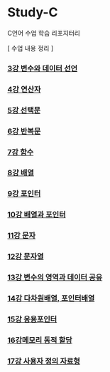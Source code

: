 # Study-C
C언어 수업 학습 리포지터리

[ 수업 내용 정리 ]
### [3강 변수와 데이터 선언](https://github.com/sumin2123/Study-C/blob/main/Char3.%EB%B3%80%EC%88%98%EC%99%80%20%EB%8D%B0%EC%9D%B4%ED%84%B0%20%EC%9E%85%EB%A0%A5/3.%EB%B3%80%EC%88%98%20%EC%84%A0%EC%96%B8%ED%95%98%EA%B8%B0.md)
### [4강 연산자](https://github.com/sumin2123/Study-C/blob/main/Char4.%EC%97%B0%EC%82%B0%EC%9E%90/04_%EC%97%B0%EC%82%B0%EC%9E%90.md)
### [5강 선택문](https://github.com/sumin2123/Study-C/blob/main/Char5.%EC%84%A0%ED%83%9D%EB%AC%B8/5.%EC%84%A0%ED%83%9D%EB%AC%B8.md)
### [6강 반복문](https://github.com/sumin2123/Study-C/blob/main/Char6.%EB%B0%98%EB%B3%B5%EB%AC%B8/%EB%B0%98%EB%B3%B5%EB%AC%B8.md)
### [7강 함수](https://github.com/sumin2123/Study-C/blob/main/Char07.%ED%95%A8%EC%88%98/7.%ED%95%A8%EC%88%98.md)
### [8강 배열](https://github.com/sumin2123/Study-C/blob/main/Char08.%EB%B0%B0%EC%97%B4/Char08.%EB%B0%B0%EC%97%B4.md)
### [9강 포인터](https://github.com/sumin2123/Study-C/blob/main/Char09.%ED%8F%AC%EC%9D%B8%ED%84%B0/9.%ED%8F%AC%EC%9D%B8%ED%84%B0.md#1-%ED%8F%AC%EC%9D%B8%ED%84%B0%EC%9D%98-%EA%B8%B0%EB%B3%B8-%EA%B0%9C%EB%85%90)
### [10강 배열과 포인터](https://github.com/sumin2123/Study-C/blob/main/Char10.%EB%B0%B0%EC%97%B4%EA%B3%BC%20%ED%8F%AC%EC%9D%B8%ED%84%B0/Char10.%EB%B0%B0%EC%97%B4%EA%B3%BC%20%ED%8F%AC%EC%9D%B8%ED%84%B0.md)
### [11강 문자](https://github.com/sumin2123/Study-C/blob/main/Char11.%EB%AC%B8%EC%9E%90/Char11.%EB%AC%B8%EC%9E%90/Char11.%EB%AC%B8%EC%9E%90.md)
### [12강 문자열](https://github.com/sumin2123/Study-C/blob/main/Char12.%EB%AC%B8%EC%9E%90%EC%97%B4/Char12.%EB%AC%B8%EC%9E%90%EC%97%B4.md)
### [13강 변수의 영역과 데이터 공유](https://github.com/sumin2123/Study-C/blob/main/Char13.%20%EB%B3%80%EC%88%98%EC%9D%98%20%EC%98%81%EC%97%AD%EA%B3%BC%20%EB%8D%B0%EC%9D%B4%ED%84%B0%20%EA%B3%B5%EC%9C%A0/Char13.%20%EB%B3%80%EC%88%98%EC%9D%98%20%EC%98%81%EC%97%AD%EA%B3%BC%20%EB%8D%B0%EC%9D%B4%ED%84%B0%20%EA%B3%B5%EC%9C%A0.md)
### [14강 다차원배열, 포인터배열](https://github.com/sumin2123/Study-C/blob/main/Char14.%EB%8B%A4%EC%B0%A8%EC%9B%90%EB%B0%B0%EC%97%B4%2C%20%ED%8F%AC%EC%9D%B8%ED%84%B0/Char14.%EB%8B%A4%EC%B0%A8%EC%9B%90%EB%B0%B0%EC%97%B4%2C%20%ED%8F%AC%EC%9D%B8%ED%84%B0%EB%B0%B0%EC%97%B4.md)
### [15강 응용포인터](https://github.com/sumin2123/Study-C/blob/main/Char15.%EC%9D%91%EC%9A%A9%ED%8F%AC%EC%9D%B8%ED%84%B0/Char15.%EC%9D%91%EC%9A%A9%ED%8F%AC%EC%9D%B8%ED%84%B0.md)
### [16강메모리 동적 할당](https://github.com/sumin2123/Study-C/blob/main/Char16.%EB%A9%94%EB%AA%A8%EB%A6%AC%20%EB%8F%99%EC%A0%81%20%ED%95%A0%EB%8B%B9/Char16.%EB%A9%94%EB%AA%A8%EB%A6%AC%20%EB%8F%99%EC%A0%81%20%ED%95%A0%EB%8B%B9.md)
### [17강 사용자 정의 자료형](https://github.com/sumin2123/Study-C/blob/main/Char17.%EC%82%AC%EC%9A%A9%EC%9E%90%20%EC%A0%95%EC%9D%98%20%EC%9E%90%EB%A3%8C%ED%98%95/Char17.%EC%82%AC%EC%9A%A9%EC%9E%90%20%EC%A0%95%EC%9D%98%20%EC%9E%90%EB%A3%8C%ED%98%95.md)


